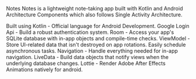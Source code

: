 Notes
Notes is a lightweight note-taking app built with Kotlin and Android Architecture Components which also follows Single Activity Architecture.

Built using
Kotlin - Official language for Android Development.
Google Login Api - Build a robust authentication system.
Room - Access your app's SQLite database with in-app objects and compile-time checks.
ViewModel - Store UI-related data that isn't destroyed on app rotations. Easily schedule asynchronous tasks.
Navigation - Handle everything needed for in-app navigation.
LiveData - Build data objects that notify views when the underlying database changes.
Lottie - Render Adobe After Effects Animations natively for android.
